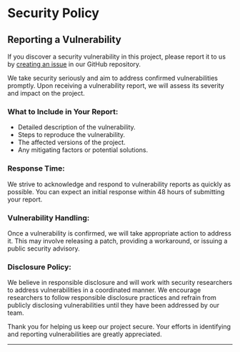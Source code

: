 # Security Policy

## Reporting a Vulnerability

If you discover a security vulnerability in this project, please report it to us by [creating an issue](https://github.com/vrm-piyush/Python-Projects/issues) in our GitHub repository.

We take security seriously and aim to address confirmed vulnerabilities promptly. Upon receiving a vulnerability report, we will assess its severity and impact on the project.

### What to Include in Your Report:

- Detailed description of the vulnerability.
- Steps to reproduce the vulnerability.
- The affected versions of the project.
- Any mitigating factors or potential solutions.

### Response Time:

We strive to acknowledge and respond to vulnerability reports as quickly as possible. You can expect an initial response within 48 hours of submitting your report.

### Vulnerability Handling:

Once a vulnerability is confirmed, we will take appropriate action to address it. This may involve releasing a patch, providing a workaround, or issuing a public security advisory.

### Disclosure Policy:

We believe in responsible disclosure and will work with security researchers to address vulnerabilities in a coordinated manner. We encourage researchers to follow responsible disclosure practices and refrain from publicly disclosing vulnerabilities until they have been addressed by our team.

<!---## Supported Versions

Use this section to inform users about which versions of your project are currently supported with security updates.

| Version | Supported          |
| ------- | ------------------ |
| 5.1.x   | :white_check_mark: |
| 5.0.x   | :x:                |
| 4.0.x   | :white_check_mark: |
| < 4.0   | :x:                |
--->

Thank you for helping us keep our project secure. Your efforts in identifying and reporting vulnerabilities are greatly appreciated.

---
